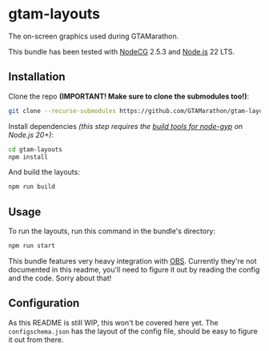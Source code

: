 # gtam-layouts
The on-screen graphics used during GTAMarathon.

This bundle has been tested with [NodeCG](https://nodecg.dev) 2.5.3 and [Node.js](https://nodejs.org/en) 22 LTS.

## Installation
Clone the repo **(IMPORTANT! Make sure to clone the submodules too!)**:
```sh
git clone --recurse-submodules https://github.com/GTAMarathon/gtam-layouts
```

Install dependencies *(this step requires the [build tools for node-gyp](https://github.com/nodejs/node-gyp#installation) on Node.js 20+)*:
```sh
cd gtam-layouts
npm install
```

And build the layouts:
```sh
npm run build
```
## Usage
To run the layouts, run this command in the bundle's directory:
```sh
npm run start
```

This bundle features very heavy integration with [OBS](https://obsproject.com/). Currently they're not documented in this readme, you'll need to figure it out by reading the config and the code. Sorry about that!

## Configuration
As this README is still WIP, this won't be covered here yet. The `configschema.json` has the layout of the config file, should be easy to figure it out from there.
